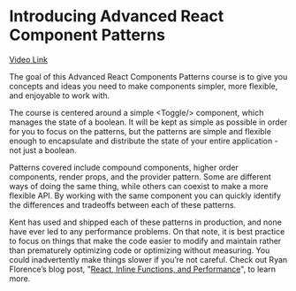# Introducing Advanced React Component Patterns

[Video Link](https://egghead.io/lessons/react-introducing-advanced-react-component-patterns)

The goal of this Advanced React Components Patterns course is to give you concepts and ideas you need to make components simpler, more flexible, and enjoyable to work with.

The course is centered around a simple &lt;Toggle/&gt; component, which manages the state of a boolean. It will be kept as simple as possible in order for you to focus on the patterns, but the patterns are simple and flexible enough to encapsulate and distribute the state of your entire application - not just a boolean.

Patterns covered include compound components, higher order components, render props, and the provider pattern. Some are different ways of doing the same thing, while others can coexist to make a more flexible API. By working with the same component you can quickly identify the differences and tradeoffs between each of these patterns.

Kent has used and shipped each of these patterns in production, and none have ever led to any performance problems. On that note, it is best practice to focus on things that make the code easier to modify and maintain rather than prematurely optimizing code or optimizing without measuring. You could inadvertently make things slower if you’re not careful. Check out Ryan Florence’s blog post, "[React, Inline Functions, and Performance](https://cdb.reacttraining.com/react-inline-functions-and-performance-bdff784f5578)", to learn more.

  


